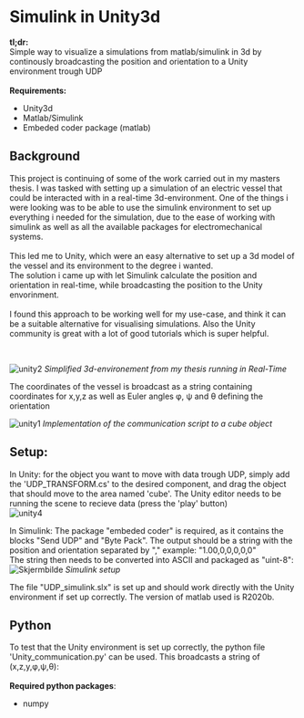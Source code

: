 # Simulink in Unity3d
**tl;dr:** <br/>
Simple way to visualize a simulations from matlab/simulink in 3d by continously broadcasting the position and orientation to a Unity environment trough UDP <br/><br/>
**Requirements:**
- Unity3d
- Matlab/Simulink
- Embeded coder package (matlab)


## Background
This project is continuing of some of the work carried out in my masters thesis. I was tasked with setting up a simulation of an electric vessel that could be interacted with in a real-time 3d-environment. One of the things i were looking was to be able to use the simulink environment to set up everything i needed for the simulation, due to the ease of working with simulink as well as all the available packages for electromechanical systems. 
<br/><br/>
This led me to Unity, which were an easy alternative to set up a 3d model of the vessel and its environment to the degree i wanted. <br/>
The solution i came up with let Simulink calculate the position and orientation in real-time, while broadcasting the position to the Unity envorinment.<br/><br/>
I found this approach to be working well for my use-case, and think it can be a suitable alternative for visualising simulations. Also the Unity community is great with a lot of good tutorials which is super helpful.

<br/>


![unity2](https://user-images.githubusercontent.com/72814986/103153405-907e6f80-4790-11eb-856c-fb64b7925e2c.PNG)
*Simplified 3d-environement from my thesis running in Real-Time*



The coordinates of the vessel is broadcast as a string containing coordinates for x,y,z as well as Euler angles φ, ψ and θ defining the orientation 




![unity1](https://user-images.githubusercontent.com/72814986/103153202-3204c180-478f-11eb-89d4-5bcd1d0cf958.PNG)
*Implementation of the communication script to a cube object*
<br/>
## Setup:
In Unity: for the object you want to move with data trough UDP, simply add the 'UDP_TRANSFORM.cs' to the desired component, and drag the object that should move to the area named 'cube'. The Unity editor needs to be running the scene to recieve data (press the 'play' button) <br/>
![unity4](https://user-images.githubusercontent.com/72814986/103153762-18fe0f80-4793-11eb-988d-06310206d12f.PNG)
<br/>

In Simulink: The package "embeded coder" is required, as it contains the blocks "Send UDP" and "Byte Pack". The output should be a string with the position and orientation separated by "," example: "1.00,0,0,0,0,0"<br/>
The string then needs to be converted into ASCII and packaged as "uint-8": 
![Skjermbilde](https://user-images.githubusercontent.com/72814986/104330813-ac06ab80-54ee-11eb-9bd1-e88b133740a6.PNG)
*Simulink setup*

The file "UDP_simulink.slx" is set up and should work directly with the Unity environment if set up correctly. The version of matlab used is R2020b.



## Python
To test that the Unity environment is set up correctly, the python file 'Unity_communication.py' can be used. This broadcasts a string of (x,z,y,φ,ψ,θ):<br/><br/>
**Required python packages**:
- numpy

